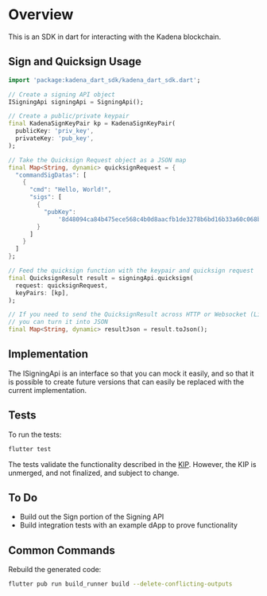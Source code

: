 # Overview

This is an SDK in dart for interacting with the Kadena blockchain.

## Sign and Quicksign Usage

```dart
import 'package:kadena_dart_sdk/kadena_dart_sdk.dart';

// Create a signing API object
ISigningApi signingApi = SigningApi();

// Create a public/private keypair
final KadenaSignKeyPair kp = KadenaSignKeyPair(
  publicKey: 'priv_key',
  privateKey: 'pub_key',
);

// Take the Quicksign Request object as a JSON map
final Map<String, dynamic> quicksignRequest = {
  "commandSigDatas": [
    {
      "cmd": "Hello, World!",
      "sigs": [
        {
          "pubKey":
              '8d48094ca84b475ece568c4b0d8aacfb1de3278b6bd16b33a60c068b86a2ba51',
        }
      ]
    }
  ]
};

// Feed the quicksign function with the keypair and quicksign request
final QuicksignResult result = signingApi.quicksign(
  request: quicksignRequest,
  keyPairs: [kp],
);

// If you need to send the QuicksignResult across HTTP or Websocket (Like Wallet Connect)
// you can turn it into JSON
final Map<String, dynamic> resultJson = result.toJson();

```

## Implementation

The ISigningApi is an interface so that you can mock it easily, and so that it is possible to create future versions that can easily be replaced with the current implementation.

## Tests

To run the tests:

```bash
flutter test
```

The tests validate the functionality described in the [KIP](https://github.com/kadena-io/KIPs/blob/jam/quicksign/kip-0015.md).
However, the KIP is unmerged, and not finalized, and subject to change.  

## To Do

- Build out the Sign portion of the Signing API
- Build integration tests with an example dApp to prove functionality

## Common Commands

Rebuild the generated code:

```bash
flutter pub run build_runner build --delete-conflicting-outputs
```